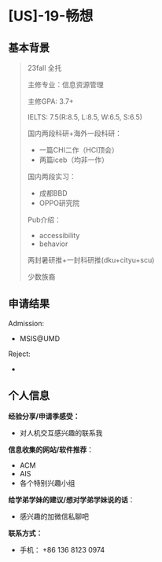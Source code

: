 # \[US\]-19-畅想 

## 基本背景

>23fall 全托
>
>主修专业：信息资源管理
>
>主修GPA: 3.7+
>
>IELTS: 7.5(R:8.5, L:8.5, W:6.5, S:6.5)
>
>国内两段科研+海外一段科研：
>
>+ 一篇CHI二作（HCI顶会）
>+ 两篇iceb（均非一作）
>
>国内两段实习：
>
>+ 成都BBD
>+ OPPO研究院
>
>Pub介绍：
>
>+ accessibility
>+ behavior
>
>两封暑研推+一封科研推(dku+cityu+scu)
>
>少数族裔

## 申请结果

Admission:

+ MSIS@UMD

Reject:

+ 

## 个人信息

**经验分享/申请季感受：**

+ 对人机交互感兴趣的联系我

**信息收集的网站/软件推荐**：

+ ACM
+ AIS
+ 各个特别兴趣小组

**给学弟学妹的建议/想对学弟学妹说的话**：

+ 感兴趣的加微信私聊吧

**联系方式：**

+ 手机： +86 136 8123 0974